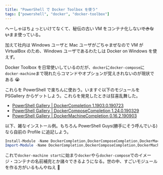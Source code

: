 ```yaml
---
title: "PowerShell で Docker Toolbox を使う"
tags: ["powershell", "docker", "docker-toolbox"]
---
```


へーしゃはちょっといけてなくて、秘伝の古い VM をコンテナ化しない~~できない~~まま使っている。

加えて社内は Windows ユーザと Mac ユーザがごちゃまぜなので VM が VirtualBox のため、Windows ユーザであるわたしは Docker on Windows を使えず。

Docker Toolbox を日常使いしているのだが、`docker`に`docker-compose`に`docker-machine`まで現れたらコマンドやオプションが覚えきれないのが現状である 😭

これらを PowerShell で楽ちんに使おう。いますぐ以下のモジュールを PSGallery からゲットしよう。これらを発見したときは狂喜乱舞した。

- [PowerShell Gallery | DockerCompletion 1.1903.0.190723](https://www.powershellgallery.com/packages/DockerCompletion/1.1903.0.190723)
- [PowerShell Gallery | DockerComposeCompletion 1.24.0.190329](https://www.powershellgallery.com/packages/DockerComposeCompletion/1.24.0.190329)
- [PowerShell Gallery | DockerMachineCompletion 0.16.2.190903](https://www.powershellgallery.com/packages/DockerMachineCompletion/0.16.2.190903)

以下、雑なインストール例。もちろん PowerShell Guys(勝手にそう呼んでいる)なら自前の Profile に追記しよう。

```powershell
Install-Module -Name DockerCompletion,DockerComposeCompletion,DockerMachineCompletion
Import-Module -Name DockerCompletion,DockerComposeCompletion,DockerMachineCompletion
```

これで`docker-machine start`に始まり`docker`やら`docker-compose`でのイメージ・コンテナの名前補完とか諸々できるようになる。世の中、すごいモジュールを作る方がいるもんやねえ 🤔
